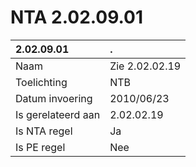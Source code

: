 # NTA 2.02.09.01

 2.02.09.01 | . 
 :--- | :--- 
 Naam | Zie 2.02.02.19 
 Toelichting | NTB 
 Datum invoering | 2010/06/23 
 Is gerelateerd aan | 2.02.02.19 
 Is NTA regel | Ja 
 Is PE regel | Nee 
